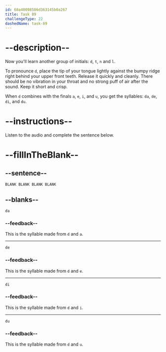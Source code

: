 ```yaml
---
id: 68a40098586d363145b0a267
title: Task 89
challengeType: 22
dashedName: task-89
---
```


<!-- (Audio) A: d, da, de, di, du -->

# --description--

Now you'll learn another group of initials: `d`, `t`, `n` and `l`.

To pronounce `d`, place the tip of your tongue lightly against the bumpy ridge right behind your upper front teeth. Release it quickly and cleanly. There should be no vibration in your throat and no strong puff of air after the sound. Keep it short and crisp.

When `d` combines with the finals `a`, `e`, `i`, and `u`, you get the syllables: `da`, `de`, `di`, and `du`.

# --instructions--

Listen to the audio and complete the sentence below.

# --fillInTheBlank--

## --sentence--

`BLANK BLANK BLANK BLANK`

## --blanks--

`da`

### --feedback--

This is the syllable made from `d` and `a`.

---

`de`

### --feedback--

This is the syllable made from `d` and `e`.

---

`di`

### --feedback--

This is the syllable made from `d` and `i`.

---

`du`

### --feedback--

This is the syllable made from `d` and `u`.
